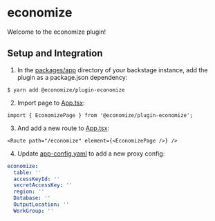 # economize

Welcome to the economize plugin!

## Setup and Integration

1. In the [packages/app](https://github.com/backstage/backstage/blob/master/packages/app/) directory of your backstage
   instance, add the plugin as a package.json dependency:

```shell
$ yarn add @economize/plugin-economize
```

2. Import page to [App.tsx](https://github.com/backstage/backstage/blob/master/packages/app/src/App.tsx):

```tsx
import { EconomizePage } from '@economize/plugin-economize';
```

3. And add a new route to [App.tsx](https://github.com/backstage/backstage/blob/master/packages/app/src/App.tsx):

```tsx
<Route path="/economize" element={<EconomizePage />} />
```

4. Update [app-config.yaml](https://github.com/backstage/backstage/blob/master/app-config.yaml) to add a new proxy
   config:

```yaml
economize:
  table: ''
  accessKeyId: ''
  secretAccessKey: ''
  region: ''
  Database: ''
  OutputLocation: ''
  WorkGroup: ''
```
